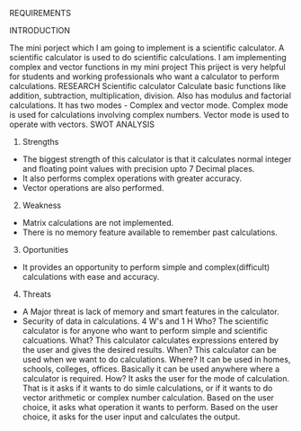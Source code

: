 
REQUIREMENTS



INTRODUCTION

The mini porject which I am going to implement is a scientific calculator.
A scientific calculator is used to do scientific calculations.
I am implementing complex and vector functions in my mini project
This priject is very helpful for students and working professionals who want a calculator to perform calculations.
RESEARCH
Scientific calculator
Calculate basic functions like addition, subtraction, multiplication, division.
Also has modulus and factorial calculations.
It has two modes - Complex and vector mode.
Complex mode is used for calculations involving complex numbers.
Vector mode is used to operate with vectors.
SWOT ANALYSIS
1. Strengths
* The biggest strength of this calculator is that it calculates normal integer and floating point values with precision upto 7 Decimal places.
* It also performs complex operations with greater accuracy.
* Vector operations are also performed.
2. Weakness
* Matrix calculations are not implemented.
* There is no memory feature available to remember past calculations.
3. Oportunities
* It provides an opportunity to perform simple and complex(difficult) calculations with ease and accuracy.
4. Threats
* A Major threat is lack of memory and smart features in the calculator.
* Security of data in calculations.
4 W's and 1 H
Who?
The scientific calculator is for anyone who want to perform simple and scientific calcuations.
What?
This calculator calculates expressions entered by the user and gives the desired results.
When?
This calculator can be used when we want to do calculations.
Where?
It can be used in homes, schools, colleges, offices. Basically it can be used anywhere where a calculator is required.
How?
It asks the user for the mode of calculation. That is it asks if it wants to do simle calculations, or if it wants to do vector arithmetic or complex number calculation. Based on the user choice, it asks what operation it wants to perform. Based on the user choice, it asks for the user input and calculates the output.
